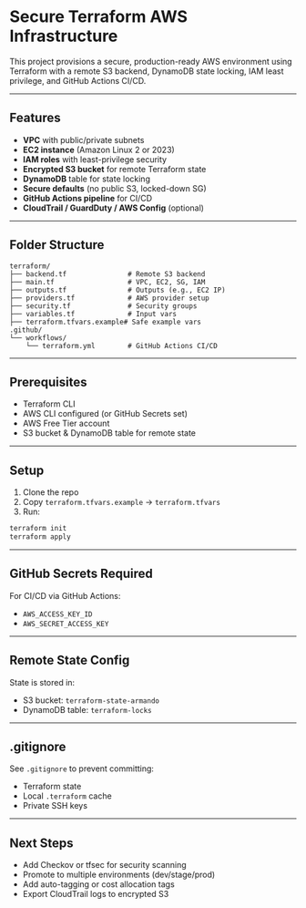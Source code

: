 #  Secure Terraform AWS Infrastructure

This project provisions a secure, production-ready AWS environment using Terraform with a remote S3 backend, DynamoDB state locking, IAM least privilege, and GitHub Actions CI/CD.

---

##  Features

- **VPC** with public/private subnets
- **EC2 instance** (Amazon Linux 2 or 2023)
- **IAM roles** with least-privilege security
- **Encrypted S3 bucket** for remote Terraform state
- **DynamoDB** table for state locking
- **Secure defaults** (no public S3, locked-down SG)
- **GitHub Actions pipeline** for CI/CD
- **CloudTrail / GuardDuty / AWS Config** (optional)

---

## Folder Structure

```
terraform/
├── backend.tf               # Remote S3 backend
├── main.tf                  # VPC, EC2, SG, IAM
├── outputs.tf               # Outputs (e.g., EC2 IP)
├── providers.tf             # AWS provider setup
├── security.tf              # Security groups
├── variables.tf             # Input vars
├── terraform.tfvars.example# Safe example vars
.github/
└── workflows/
    └── terraform.yml        # GitHub Actions CI/CD
```

---

## Prerequisites

- Terraform CLI
- AWS CLI configured (or GitHub Secrets set)
- AWS Free Tier account
- S3 bucket & DynamoDB table for remote state

---

##  Setup

1. Clone the repo
2. Copy `terraform.tfvars.example` → `terraform.tfvars`
3. Run:
```bash
terraform init
terraform apply
```

---

##  GitHub Secrets Required

For CI/CD via GitHub Actions:
- `AWS_ACCESS_KEY_ID`
- `AWS_SECRET_ACCESS_KEY`

---

## Remote State Config

State is stored in:
- S3 bucket: `terraform-state-armando`
- DynamoDB table: `terraform-locks`

---

##  .gitignore

See `.gitignore` to prevent committing:
- Terraform state
- Local `.terraform` cache
- Private SSH keys

---

##  Next Steps

- Add Checkov or tfsec for security scanning
- Promote to multiple environments (dev/stage/prod)
- Add auto-tagging or cost allocation tags
- Export CloudTrail logs to encrypted S3
